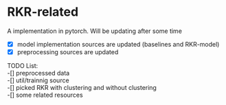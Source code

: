 # RKR-related
A implementation in pytorch. Will be updating after some time
  
-[x] model implementation sources are updated (baselines and RKR-model)  
-[x] preprocessing sources are updated  
  
TODO List:  
-[] preprocessed data  
-[] util/trainnig source  
-[] picked RKR with clustering and without clustering  
-[] some related resources  
